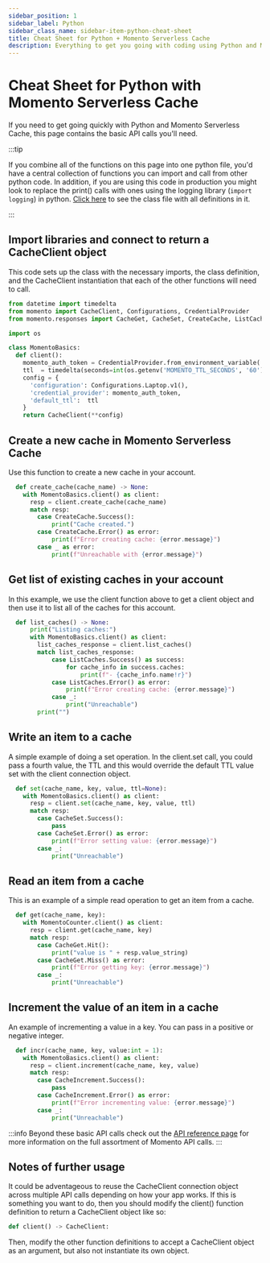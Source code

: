 ```yaml
---
sidebar_position: 1
sidebar_label: Python
sidebar_class_name: sidebar-item-python-cheat-sheet
title: Cheat Sheet for Python + Momento Serverless Cache
description: Everything to get you going with coding using Python and Momento Serverless Cache
---
```


# Cheat Sheet for Python with Momento Serverless Cache
If you need to get going quickly with Python and Momento Serverless Cache, this page contains the basic API calls you'll need.

:::tip

If you combine all of the functions on this page into one python file, you'd have a central collection of functions you can import and call from other python code. In addition, if you are using this code in production you might look to replace the print() calls with ones using the logging library (`import logging`) in python. [Click here](../../../../static/code/cheat-sheets/MomentoBasics.py) to see the class file with all definitions in it.

:::

## Import libraries and connect to return a CacheClient object
This code sets up the class with the necessary imports, the class definition, and the CacheClient instantiation that each of the other functions will need to call.

```python
from datetime import timedelta
from momento import CacheClient, Configurations, CredentialProvider
from momento.responses import CacheGet, CacheSet, CreateCache, ListCaches, CacheIncrement

import os

class MomentoBasics:
  def client():
    momento_auth_token = CredentialProvider.from_environment_variable('MOMENTO_AUTH_TOKEN')
    ttl  = timedelta(seconds=int(os.getenv('MOMENTO_TTL_SECONDS', '60')))
    config = {
      'configuration': Configurations.Laptop.v1(),
      'credential_provider': momento_auth_token,
      'default_ttl':  ttl
    }
    return CacheClient(**config)
```

## Create a new cache in Momento Serverless Cache
Use this function to create a new cache in your account.
```python
  def create_cache(cache_name) -> None:
    with MomentoBasics.client() as client:
      resp = client.create_cache(cache_name)
      match resp:
        case CreateCache.Success():
            print("Cache created.")
        case CreateCache.Error() as error:
            print(f"Error creating cache: {error.message}")
        case _ as error:
            print(f"Unreachable with {error.message}")
```

## Get list of existing caches in your account
In this example, we use the client function above to get a client object and then use it to list all of the caches for this account.
```python
  def list_caches() -> None:
      print("Listing caches:")
      with MomentoBasics.client() as client:
        list_caches_response = client.list_caches()
        match list_caches_response:
            case ListCaches.Success() as success:
                for cache_info in success.caches:
                    print(f"- {cache_info.name!r}")
            case ListCaches.Error() as error:
                print(f"Error creating cache: {error.message}")
            case _:
                print("Unreachable")
        print("")
```
## Write an item to a cache
A simple example of doing a set operation. In the client.set call, you could pass a fourth value, the TTL and this would override the default TTL value set with the client connection object.
```python
  def set(cache_name, key, value, ttl=None):
    with MomentoBasics.client() as client:
      resp = client.set(cache_name, key, value, ttl)
      match resp:
        case CacheSet.Success():
            pass
        case CacheSet.Error() as error:
            print(f"Error setting value: {error.message}")
        case _:
            print("Unreachable")
```

## Read an item from a cache
This is an example of a simple read operation to get an item from a cache.
```python
  def get(cache_name, key):
    with MomentoCounter.client() as client:
      resp = client.get(cache_name, key)
      match resp:
        case CacheGet.Hit():
            print("value is " + resp.value_string)
        case CacheGet.Miss() as error:
            print(f"Error getting key: {error.message}")
        case _:
            print("Unreachable")
```

## Increment the value of an item in a cache
An example of incrementing a value in a key. You can pass in a positive or negative integer.
```python
  def incr(cache_name, key, value:int = 1):
    with MomentoBasics.client() as client:
      resp = client.increment(cache_name, key, value)
      match resp:
        case CacheIncrement.Success():
            pass
        case CacheIncrement.Error() as error:
            print(f"Error incrementing value: {error.message}")
        case _:
            print("Unreachable")
```

:::info
Beyond these basic API calls check out the [API reference page](../../api-reference/index.mdx) for more information on the full assortment of Momento API calls.
:::

## Notes of further usage
It could be adventageous to reuse the CacheClient connection object across multiple API calls depending on how your app works. If this is something you want to do, then you should modify the client() function definition to return a CacheClient object like so:

```python
def client() -> CacheClient:
```

Then, modify the other function definitions to accept a CacheClient object as an argument, but also not instantiate its own object.
